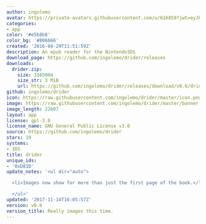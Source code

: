 ```yaml
---
author: ingolemo
avatar: https://private-avatars.githubusercontent.com/u/616859?jwt=eyJhbGciOiJIUzI1NiIsInR5cCI6IkpXVCJ9.eyJpc3MiOiJnaXRodWIuY29tIiwiYXVkIjoicmF3LmdpdGh1YnVzZXJjb250ZW50LmNvbSIsImtleSI6ImtleTEiLCJleHAiOjE3MzQ2MzMyNDAsIm5iZiI6MTczNDYzMjA0MCwicGF0aCI6Ii91LzYxNjg1OSJ9.uoZkI9GIEaEZQqxxRxTL1j-Xtccgk3YtQMEvhsrOJY0&v=4
categories:
- app
color: '#e5b8b8'
color_bg: '#806666'
created: '2016-04-29T11:51:59Z'
description: An epub reader for the Nintendo3DS
download_page: https://github.com/ingolemo/drider/releases
downloads:
  drider.zip:
    size: 3165004
    size_str: 3 MiB
    url: https://github.com/ingolemo/drider/releases/download/v0.6/drider.zip
github: ingolemo/drider
icon: https://raw.githubusercontent.com/ingolemo/drider/master/icon.png
image: https://raw.githubusercontent.com/ingolemo/drider/master/banner.png
image_length: 22607
layout: app
license: gpl-3.0
license_name: GNU General Public License v3.0
source: https://github.com/ingolemo/drider
stars: 19
systems:
- 3DS
title: drider
unique_ids:
- '0xD81D'
update_notes: '<ul dir="auto">

  <li>Images now show for more than just the first page of the book.</li>

  </ul>'
updated: '2017-11-14T16:05:57Z'
version: v0.6
version_title: Really images this time.
---
```

